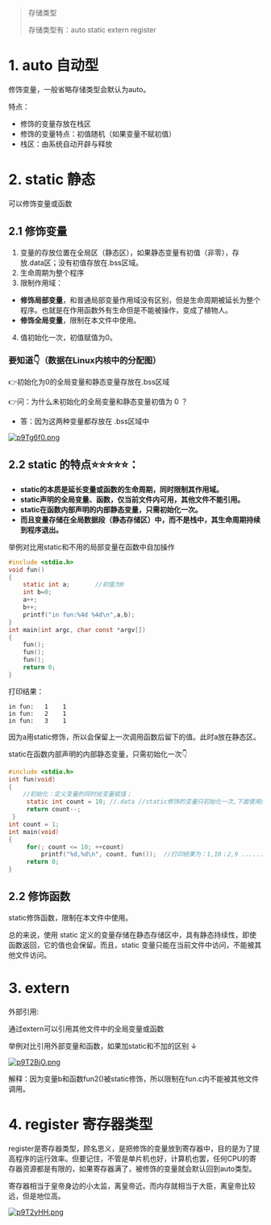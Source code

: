 > 存储类型
>
> 存储类型有：auto static extern register
>

# 1. auto 自动型

修饰变量，一般省略存储类型会默认为auto。

特点：

- 修饰的变量存放在栈区
- 修饰的变量特点：初值随机（如果变量不赋初值）
- 栈区：由系统自动开辟与释放

# 2. static 静态

可以修饰变量或函数

## 2.1 修饰变量

1. 变量的存放位置在全局区（静态区），如果静态变量有初值（非零），存放.data区；没有初值存放在.bss区域。
2. 生命周期为整个程序
3. 限制作用域：
  - **修饰局部变量**，和普通局部变量作用域没有区别，但是生命周期被延长为整个程序。也就是在作用函数外有生命但是不能被操作，变成了植物人。
  - **修饰全局变量**，限制在本文件中使用。
4. 值初始化一次，初值赋值为0。

### 要知道👇（数据在Linux内核中的分配图）

👉初始化为0的全局变量和静态变量存放在.bss区域

👉问：为什么未初始化的全局变量和静态变量初值为 0 ？

- 答：因为这两种变量都存放在 .bss区域中

[![p9Tg6f0.png](https://s1.ax1x.com/2023/05/23/p9Tg6f0.png)](https://imgse.com/i/p9Tg6f0)



## 2.2 static 的特点⭐⭐⭐⭐⭐：

- **static的本质是延长变量或函数的生命周期，同时限制其作用域。**
- **static声明的全局变量、函数，仅当前文件内可用，其他文件不能引用。**
- **static在函数内部声明的内部静态变量，只需初始化一次。**
- **而且变量存储在全局数据段（静态存储区）中，而不是栈中，其生命周期持续到程序退出。**

举例对比用static和不用的局部变量在函数中自加操作

```c
#include <stdio.h>
void fun()
{
    static int a;       //初值为0
    int b=0;
    a++;
    b++;
    printf("in fun:%4d %4d\n",a,b);
}
int main(int argc, char const *argv[])
{
    fun();  
    fun(); 
    fun();
    return 0;
}
```

打印结果：

```
in fun:   1    1
in fun:   2    1
in fun:   3    1
```

因为a用static修饰，所以会保留上一次调用函数后留下的值。此时a放在静态区。

static在函数内部声明的内部静态变量，只需初始化一次👇

```c
#include <stdio.h>
int fun(void)
{ 
	//初始化：定义变量的同时给变量赋值；
   	 static int count = 10; //.data //static修饰的变量只初始化一次,下面使用的值，是上面运算后的结果	
   	 return count--;
 } 
int count = 1;
int main(void)
{         
     for(; count <= 10; ++count) 
         printf("%d,%d\n", count, fun());  //打印结果为：1,10；2,9 ......  10,1；							
     return 0;
}
```



## 2.2 修饰函数

static修饰函数，限制在本文件中使用。

总的来说，使用 static 定义的变量存储在静态存储区中，具有静态持续性，即使函数返回，它的值也会保留。而且，static 变量只能在当前文件中访问，不能被其他文件访问。

# 3. extern

外部引用:

通过extern可以引用其他文件中的全局变量或函数

举例对比引用外部变量和函数，如果加static和不加的区别 ↓

[![p9T2BjO.png](https://s1.ax1x.com/2023/05/23/p9T2BjO.png)](https://imgse.com/i/p9T2BjO)

解释：因为变量b和函数fun2()被static修饰，所以限制在fun.c内不能被其他文件调用。

# 4. register 寄存器类型

register是寄存器类型，顾名思义，是把修饰的变量放到寄存器中，目的是为了提高程序的运行效率。但要记住，不管是单片机也好，计算机也罢，任何CPU的寄存器资源都是有限的，如果寄存器满了，被修饰的变量就会默认回到auto类型。

寄存器相当于皇帝身边的小太监，离皇帝近。而内存就相当于大臣，离皇帝比较远，但是地位高。

[![p9T2yHH.png](https://s1.ax1x.com/2023/05/23/p9T2yHH.png)](https://imgse.com/i/p9T2yHH)